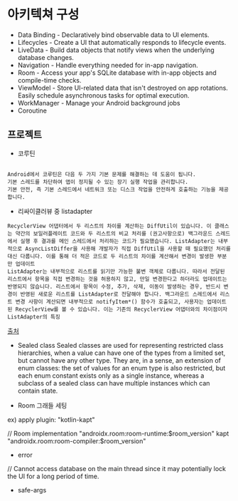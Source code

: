 # 아키텍쳐 구성

- Data Binding - Declaratively bind observable data to UI elements.
- Lifecycles - Create a UI that automatically responds to lifecycle events.
- LiveData - Build data objects that notify views when the underlying database changes.
- Navigation - Handle everything needed for in-app navigation.
- Room - Access your app's SQLite database with in-app objects and compile-time checks.
- ViewModel - Store UI-related data that isn't destroyed on app rotations. Easily schedule asynchronous tasks for optimal execution.
- WorkManager - Manage your Android background jobs
- Coroutine

## 프로젝트 
- 코루틴
```

Android에서 코루틴은 다음 두 가지 기본 문제를 해결하는 데 도움이 됩니다.
기본 스레드를 차단하여 앱이 정지될 수 있는 장기 실행 작업을 관리합니다.
기본 안전, 즉 기본 스레드에서 네트워크 또는 디스크 작업을 안전하게 호출하는 기능을 제공합니다.

```

- 리싸이클러뷰 중 listadapter
```
RecyclerView 어댑터에서 두 리스트의 차이를 계산하는 DiffUtil이 있습니다. 이 클래스는 약간의 보일러플레이트 코드와 두 리스트의 비교 처리를 (권고사항으로) 백그라운드 스레드에서 실행 후 결과를 메인 스레드에서 처리하는 코드가 필요했습니다. ListAdapter는 내부적으로 AsyncListDiffer을 사용해 개발자가 직접 DiffUtil을 사용할 때 필요했던 처리를 대신 다룹니다. 이를 통해 더 적은 코드로 두 리스트의 차이를 계산해서 변경이 발생한 부분만 업데이트
ListAdapter는 내부적으로 리스트를 읽기만 가능한 불변 객체로 다룹니다. 따라서 전달된 리스트에서 항목을 직접 변경하는 것을 허용하지 않고, 만일 변경한다고 하더라도 업데이트는 반영되지 않습니다. 리스트에서 항목이 수정, 추가, 삭제, 이동이 발생하는 경우, 반드시 변경이 반영된 새로운 리스트를 ListAdapter로 전달해야 합니다. 백그라운드 스레드에서 리스트 변경 사항이 계산되면 내부적으로 notifyItem*() 함수가 호출되고, 사용자는 업데이트 된 RecyclerView를 볼 수 있습니다. 이는 기존의 RecyclerView 어댑터와의 차이점이자 ListAdapter의 특징
```

[출처](https://medium.com/@jungil.han/recyclerview-%EA%B0%9C%EB%B0%9C%EC%97%90-%EB%82%A0%EA%B0%9C-%EB%8B%AC%EA%B8%B0-539e08291160)

- Sealed class 
Sealed classes are used for representing restricted class hierarchies, when a value can have one of the types from a limited set, but cannot have any other type. They are, in a sense, an extension of enum classes: the set of values for an enum type is also restricted, but each enum constant exists only as a single instance, whereas a subclass of a sealed class can have multiple instances which can contain state.

- Room 그래들 세팅

ex)
apply plugin: "kotlin-kapt"

// Room
implementation "androidx.room:room-runtime:$room_version"
kapt "androidx.room:room-compiler:$room_version"

- error

// Cannot access database on the main thread since it may potentially lock the UI for a long period of time.

- safe-args
